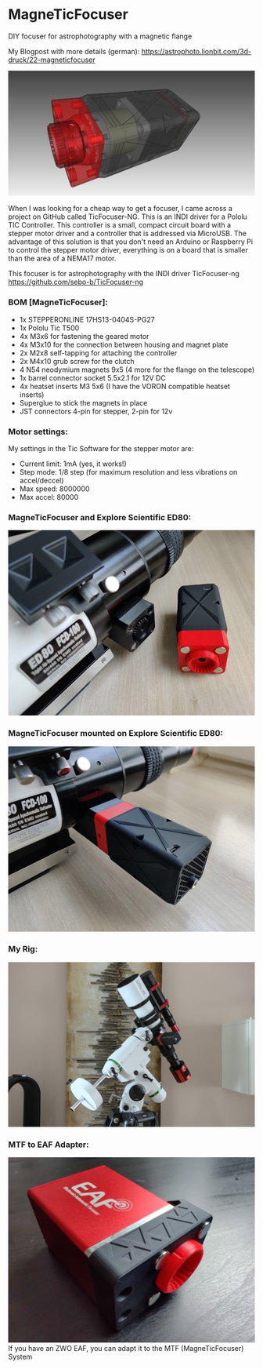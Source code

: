 # MagneTicFocuser
DIY focuser for astrophotography with a magnetic flange

My Blogpost with more details (german): https://astrophoto.lionbit.com/3d-druck/22-magneticfocuser

![This is an image](https://github.com/LionBit76/MagneTicFocuser/blob/main/images/MagneTicFocuser_PG27.png)

When I was looking for a cheap way to get a focuser, I came across a project on GitHub called TicFocuser-NG. This is an INDI driver for a Pololu TIC Controller. This controller is a small, compact circuit board with a stepper motor driver and a controller that is addressed via MicroUSB. The advantage of this solution is that you don't need an Arduino or Raspberry Pi to control the stepper motor driver, everything is on a board that is smaller than the area of a NEMA17 motor.

This focuser is for astrophotography with the INDI driver TicFocuser-ng https://github.com/sebo-b/TicFocuser-ng

### BOM [MagneTicFocuser]:

- 1x STEPPERONLINE 17HS13-0404S-PG27 
- 1x Pololu Tic T500 
- 4x M3x6 for fastening the geared motor 
- 4x M3x10 for the connection between housing and magnet plate
- 2x M2x8 self-tapping for attaching the controller
- 2x M4x10 grub screw for the clutch
- 4 N54 neodymium magnets 9x5 (4 more for the flange on the telescope)
- 1x barrel connector socket 5.5x2.1 for 12V DC
- 4x heatset inserts M3 5x6 (I have the VORON compatible heatset inserts)
- Superglue to stick the magnets in place
- JST connectors 4-pin for stepper, 2-pin for 12v

### Motor settings:
My settings in the Tic Software for the stepper motor are:
- Current limit: 1mA (yes, it works!)
- Step mode: 1/8 step (for maximum resolution and less vibrations on accel/deccel)
- Max speed: 8000000
- Max accel: 80000

### MagneTicFocuser and Explore Scientific ED80:
![This is an image](https://github.com/LionBit76/MagneTicFocuser/blob/main/images/MagneTicFocuser.jpg)

### MagneTicFocuser mounted on Explore Scientific ED80:
![This is an image](https://github.com/LionBit76/MagneTicFocuser/blob/main/images/MagneTicFocuser_mounted.jpg)

### My Rig:
![This is an image](https://github.com/LionBit76/MagneTicFocuser/blob/main/images/rig.jpg)

### MTF to EAF Adapter:
![This is an image](https://github.com/LionBit76/MagneTicFocuser/blob/main/images/MTF_EAF_Adapter.jpg)
If you have an ZWO EAF, you can adapt it to the MTF (MagneTicFocuser) System
